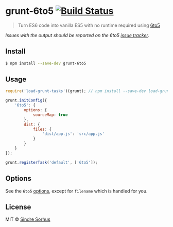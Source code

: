 # grunt-6to5 [![Build Status](https://travis-ci.org/sindresorhus/grunt-6to5.svg?branch=master)](https://travis-ci.org/sindresorhus/grunt-6to5)

> Turn ES6 code into vanilla ES5 with no runtime required using [6to5](https://github.com/sebmck/6to5)

*Issues with the output should be reported on the 6to5 [issue tracker](https://github.com/sebmck/6to5/issues).*


## Install

```sh
$ npm install --save-dev grunt-6to5
```


## Usage

```js
require('load-grunt-tasks')(grunt); // npm install --save-dev load-grunt-tasks

grunt.initConfig({
	'6to5': {
		options: {
			sourceMap: true
		},
		dist: {
			files: {
				'dist/app.js': 'src/app.js'
			}
		}
	}
});

grunt.registerTask('default', ['6to5']);
```


## Options

See the `6to5` [options](https://github.com/sebmck/6to5#options), except for `filename` which is handled for you.


## License

MIT © [Sindre Sorhus](http://sindresorhus.com)
